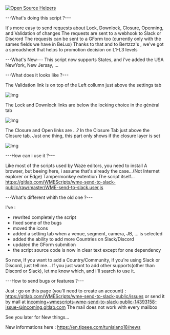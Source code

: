 [![Open Source Helpers](https://www.codetriage.com/wazedev/wme-send-to-slack/badges/users.svg)](https://www.codetriage.com/wazedev/wme-send-to-slack)

---What's doing this script ?---

It's more easy to send requests about Lock, Downlock, Closure, Openning, and Validation of changes
The requests are sent to a webhook to Slack or Discrord
The requests can be sent to a GForm too (currently only with the sames fields we have in BeLux)
Thanks to that and to Bertzzz's , we've got a spreadsheet that helps to promotion decision on L1-L3 levels

---What's New---
This script now supports States, and i've added the USA NewYork, New Jersay, ...

---What does it looks like ?---
 
The Validation link is on top of the Left collumn just above the settings tab

![Img](https://api.tipeee.com/cache/20191024193712/media/1753052/201910245db1e147f3dca.png)

The Lock and Downlock links are below the locking choice in the général tab

![Img](https://api.tipeee.com/cache/20191024193952/media/1753054/201910245db1e1e8436ad.png)

The Closure and Open links are ...? In the Closure Tab just above the Closure tab.
   Just one thing, this part only shows if the closure layer is set

![Img](https://api.tipeee.com/cache/20191024194111/media/1753058/201910245db1e237a2538.png)

---How can i use it ?---

Like most of the scripts used by Waze editors, you need to install 
A browser, but beeing here, i assume that's already the case...(Not Internet explorer or Edge)
Tampermonkey extention
The script itself... 
https://gitlab.com/WMEScripts/wme-send-to-slack-public/raw/master/WME-send-to-slack.user.js

---What's different whith the old one ?---

I've : 
- rewrited completely the script
- fixed some of the bugs
- moved the icons
- added a setting tab when a venue, segment, camera, JB, ... is selected
- added the ability to add more Countries on Slack/Discord
- updated the GForm submition
- the script source code is now in clear text except for one dependency

So now, If you want to add a Country/Community, if you're using Slack or Discord, just tell me...
If you just want to add other supports(other than Discord or Slack), let me know which, and i'll search to use it.

---How to send bugs or features ?---

Just :
go on this page (you'll need to create an account) : https://gitlab.com/WMEScripts/wme-send-to-slack-public/issues
or send it by mail at incoming+wmescripts-wme-send-to-slack-public-14393158-issue-@incoming.gitlab.com
The mail does not work with every mailbox

See you later for New things...


New informations here : https://en.tipeee.com/tunisiano18/news

